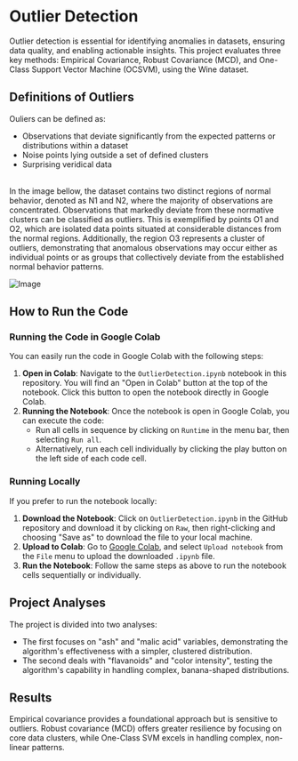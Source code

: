 # Outlier Detection

Outlier detection is essential for identifying anomalies in datasets, ensuring data quality, and enabling actionable insights.
This project evaluates three key methods: Empirical Covariance, Robust Covariance (MCD), and One-Class Support Vector Machine (OCSVM), using the Wine dataset. <br>

## Definitions of Outliers
Ouliers can be defined as:<br>
* Observations that deviate significantly from the expected patterns or distributions within a dataset
* Noise points lying outside a set of defined clusters
* Surprising veridical data 
<br>
In the image bellow, the dataset contains two distinct regions of normal behavior, denoted as N1 and
N2, where the majority of observations are concentrated. Observations that markedly deviate from these normative clusters can be classified as outliers. This is exemplified by 
points O1 and O2, which are isolated data points situated at considerable distances from
the normal regions. Additionally, the region O3 represents a cluster of outliers, demonstrating that anomalous observations may occur either as individual points or as groups 
that collectively deviate from the established normal behavior patterns.

![Image](https://github.com/user-attachments/assets/2aa83800-0f85-478c-a026-39b57fd733e0)

## How to Run the Code
### Running the Code in Google Colab
You can easily run the code in Google Colab with the following steps:
1. **Open in Colab**: Navigate to the `OutlierDetection.ipynb` notebook in this repository. You will find an "Open in Colab" button at the top of the notebook. Click this button to open the notebook directly in Google Colab.
2. **Running the Notebook**: Once the notebook is open in Google Colab, you can execute the code:
    - Run all cells in sequence by clicking on `Runtime` in the menu bar, then selecting `Run all`.
    - Alternatively, run each cell individually by clicking the play button on the left side of each code cell.
### Running Locally
If you prefer to run the notebook locally:
1. **Download the Notebook**: Click on `OutlierDetection.ipynb` in the GitHub repository and download it by clicking on `Raw`, then right-clicking and choosing "Save as" to download the file to your local machine.
2. **Upload to Colab**: Go to [Google Colab](https://colab.research.google.com/), and select `Upload notebook` from the `File` menu to upload the downloaded `.ipynb` file.
3. **Run the Notebook**: Follow the same steps as above to run the notebook cells sequentially or individually.

## Project Analyses
The project is divided into two analyses:<br>
* The first focuses on "ash" and "malic acid" variables, demonstrating the algorithm's effectiveness with a simpler, clustered distribution.<br>
* The second deals with "flavanoids" and "color intensity", testing the algorithm's capability in handling complex, banana-shaped distributions.<br>

## Results
Empirical covariance provides a foundational approach but is sensitive to outliers. Robust covariance (MCD) offers greater resilience by focusing on core data clusters, while One-Class SVM excels in handling complex, non-linear patterns.<br>
